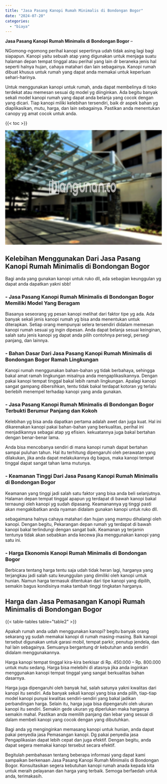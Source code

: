 ```yaml
---
title: "Jasa Pasang Kanopi Rumah Minimalis di Bondongan Bogor"
date: "2024-07-20"
categories: 
  - "biaya"
---
```


**Jasa Pasang Kanopi Rumah Minimalis di Bondongan Bogor** –

NGomong-ngomong perihal kanopi sepertinya udah tidak asing lagi bagi siapapun. Kanopi yaitu sebuah atap yang digunakan untuk menjaga suatu halaman depan tempat tinggal atau perihal yang lain dr beraneka jenis hal seperti halnya hujan, cahaya matahari dan lain sebagainya. Kanopi rumah dibuat khusus untuk rumah yang dapat anda memakai untuk keperluan sehari-harinya.

Untuk menggunakan kanopi untuk rumah, anda dapat membelinya di toko terdekat atau memesan sesuai dg model yg diinginkan. Ada begitu banyak sekali model kanopi rumah yang dapat anda belanja yang cocok dengan yang dicari. Tiap kanopi miliki kelebihan tersendiri, baik dr aspek bahan yg diaplikasikan, mutu, harga, dan lain sebagainya. Pastikan anda menentukan canopy yg amat cocok untuk anda.

{{< toc >}}

![Jasa Pasang Kanopi Rumah Minimalis di Bondongan Bogor](/images/harga-kanopi-minimalis-32.png)

## Kelebihan Menggunakan Dari Jasa Pasang Kanopi Rumah Minimalis di Bondongan Bogor

Bagi anda yang gunakan kanopi untuk ruko dll, ada sebagian keunggulan yg dapat anda dapatkan yakni sbb!

### \- Jasa Pasang Kanopi Rumah Minimalis di Bondongan Bogor Memiliki Model Yang Beragam

Biasanya seseorang yg pesan kanopi melihat dari faktor tipe yg ada. Ada banyak sekali jenis kanopi rumah yg bisa anda menentukan untuk diterapkan. Setiap orang mempunyai selera tersendiri didalam memesan kanopi rumah sesuai yg ingin dipesan. Anda dapat belanja sesuai keinginan, salah satu jenis kanopi yg dapat anda pilih contohnya persegi, persegi panjang, dan lainnya.

### \- Bahan Dasar Dari Jasa Pasang Kanopi Rumah Minimalis di Bondongan Bogor Ramah Lingkungan

Kanopi rumah menggunakan bahan-bahan yg tidak berbahaya, sehingga bakal amat ramah lingkungan misalnya anda mengaplikasikannya. Dengan pakai kanopi tempat tinggal bakal lebih ramah lingkungan. Apalagi kanopi sangat gampang dibersihkan, tentu tidak bakal terdapat kotoran yg terlalu berlebih menempel terhadap kanopi yang anda gunakan.

### \- Jasa Pasang Kanopi Rumah Minimalis di Bondongan Bogor Terbukti Berumur Panjang dan Kokoh

Kelebihan yg bisa anda dapatkan pertama adalah awet dan juga kuat. Hal ini dikarenakan kanopi pakai bahan-bahan yang berkualitas, perihal ini menjadikannya sebagai atap yg efisien. kekuatannya juga bakal bertahan dengan benar-benar lama.

Anda bisa mencobanya sendiri di mana kanopi rumah dapat bertahan sampai puluhan tahun. Hal itu terhitung dipengaruhi oleh perawatan yang dilakukan, jika anda dapat melakukannya dg bagus, maka kanopi tempat tinggal dapat sangat tahan lama mutunya.

### \- Keamanan Tinggi Dari Jasa Pasang Kanopi Rumah Minimalis di Bondongan Bogor

Keamanan yang tinggi jadi salah satu faktor yang bisa anda beli selanjutnya. Halaman depan tempat tinggal apapun yg terdapat di bawah kanopi bakal ternaungi oleh kanopi yg sudah dipasang. Keamanannya yg tinggi pasti akan mengakibatkan anda nyaman didalam gunakan kanopi untuk ruko dll.

sebagaimana halnya cahaya matahari dan hujan yang mampu dihalangi oleh kanopi. Dengan begitu, Pekarangan depan rumah yg terdapat di bawah kanopi bakal terlindungi dengan sangat baik. Keamanan yg terjamin tentunya tidak akan sebabkan anda kecewa jika menggunakan kanopi yang satu ini.

### \- Harga Ekonomis Kanopi Rumah Minimalis di Bondongan Bogor

Berbicara tentang harga tentu saja udah tidak heran lagi, harganya yang terjangkau jadi salah satu keunggulan yang dimiliki oleh kanopi untuk hunian. Namun harga termasuk ditentukan dari tipe kanopi yang dipilih, semakin bagus kondisinya maka tambah tinggi tingkatan harganya.

## Harga dan Jasa Pemasangan Kanopi Rumah Minimalis di Bondongan Bogor

{{< table-tables table="table2" >}}

Apakah rumah anda udah menggunakan kanopi? begitu banyak orang sekarang yg sudah memakai kanopi di rumah masing-masing. Baik kanopi tersebut digunakan untuk garasi mobil, tempat parkir, penutup jendela, dan hal lain sebagainya. Semuanya bergantung dr kebutuhan anda sendiri didalam menggunakannya.

Harga kanopi tempat tinggal kira-kira berkisar di Rp. 450.000 – Rp. 800.000 untuk mutu sedang. Harga bisa melebihi di atasnya jika anda inginkan menggunakan kanopi tempat tinggal yang sangat berkualitas bahan dasarnya.

Harga juga dipengaruhi oleh banyak hal, salah satunya yakni kwalitas dari kanopi itu sendiri. Ada banyak sekali kanopi yang bisa anda pilih, tiap-tiap model kanopi punyai kwalitas sendiri-sendiri yang bakal jadikan perbandingan harga. Selain itu, harga juga bisa dipengaruhi oleh ukuran kanopi itu sendiri. Semakin gede ukuran yg diperlukan maka harganya semakin mahal. Pastikan anda memilih panjang dan lebar yang sesuai di dalam membeli kanopi yang cocok dengan yang dibutuhkan.

Bagi anda yg menginginkan memasang kanopi untuk hunian, anda dapat pakai penyedia jasa Pemasangan kanopi. Dg pakai penyedia jasa Pengaplikasian dapat lebih cepat dan juga efektif. Dengan begitu, anda dapat segera memakai kanopi tersebut secara efektif.

Begitulah pembahasan tentang beberapa informasi yang dapat kami sampaikan berkenaan Jasa Pasang Kanopi Rumah Minimalis di Bondongan Bogor. Konsultasikan segera kebutuhan kanopi rumah anada kepada kita untuk meraih pelayanan dan harga yang terbaik. Semoga berfaedah untuk anda, terimakasih.
